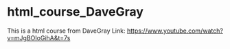 # html_course_DaveGray
This is a html course from DaveGray 
Link: https://www.youtube.com/watch?v=mJgBOIoGihA&t=7s
